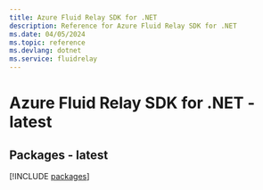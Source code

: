 ```yaml
---
title: Azure Fluid Relay SDK for .NET
description: Reference for Azure Fluid Relay SDK for .NET
ms.date: 04/05/2024
ms.topic: reference
ms.devlang: dotnet
ms.service: fluidrelay
---
```

# Azure Fluid Relay SDK for .NET - latest
## Packages - latest
[!INCLUDE [packages](fluid-relay-index.md)]